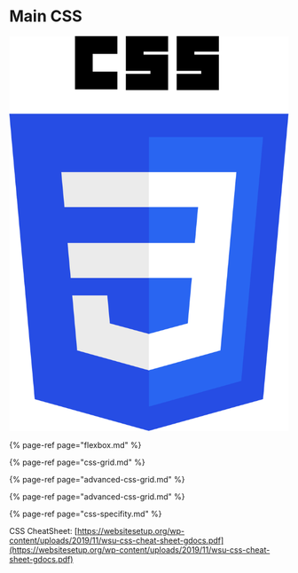 # Main CSS

![](../../.gitbook/assets/css3_logo_and_wordmark.svg.png)

{% page-ref page="flexbox.md" %}

{% page-ref page="css-grid.md" %}

{% page-ref page="advanced-css-grid.md" %}

{% page-ref page="advanced-css-grid.md" %}



{% page-ref page="css-specifity.md" %}



CSS CheatSheet: [https://websitesetup.org/wp-content/uploads/2019/11/wsu-css-cheat-sheet-gdocs.pdf](https://websitesetup.org/wp-content/uploads/2019/11/wsu-css-cheat-sheet-gdocs.pdf)

